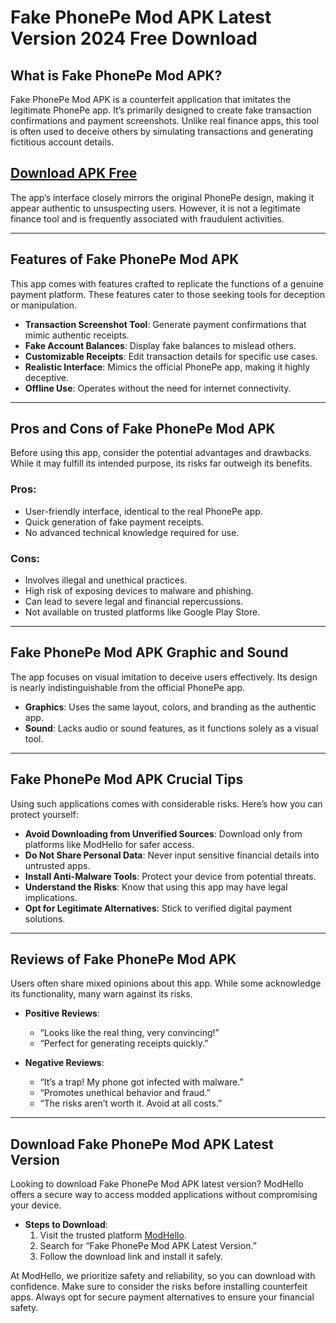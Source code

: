 # Fake PhonePe Mod APK Latest Version 2024 Free Download

## What is Fake PhonePe Mod APK?

Fake PhonePe Mod APK is a counterfeit application that imitates the legitimate PhonePe app. It’s primarily designed to create fake transaction confirmations and payment screenshots. Unlike real finance apps, this tool is often used to deceive others by simulating transactions and generating fictitious account details.

## [Download APK Free](https://modhello.com/)

The app’s interface closely mirrors the original PhonePe design, making it appear authentic to unsuspecting users. However, it is not a legitimate finance tool and is frequently associated with fraudulent activities.

---

## Features of Fake PhonePe Mod APK

This app comes with features crafted to replicate the functions of a genuine payment platform. These features cater to those seeking tools for deception or manipulation.

- **Transaction Screenshot Tool**: Generate payment confirmations that mimic authentic receipts.  
- **Fake Account Balances**: Display fake balances to mislead others.  
- **Customizable Receipts**: Edit transaction details for specific use cases.  
- **Realistic Interface**: Mimics the official PhonePe app, making it highly deceptive.  
- **Offline Use**: Operates without the need for internet connectivity.  

---

## Pros and Cons of Fake PhonePe Mod APK

Before using this app, consider the potential advantages and drawbacks. While it may fulfill its intended purpose, its risks far outweigh its benefits.

### Pros:
- User-friendly interface, identical to the real PhonePe app.  
- Quick generation of fake payment receipts.  
- No advanced technical knowledge required for use.  

### Cons:
- Involves illegal and unethical practices.  
- High risk of exposing devices to malware and phishing.  
- Can lead to severe legal and financial repercussions.  
- Not available on trusted platforms like Google Play Store.  

---

## Fake PhonePe Mod APK Graphic and Sound

The app focuses on visual imitation to deceive users effectively. Its design is nearly indistinguishable from the official PhonePe app.

- **Graphics**: Uses the same layout, colors, and branding as the authentic app.  
- **Sound**: Lacks audio or sound features, as it functions solely as a visual tool.  

---

## Fake PhonePe Mod APK Crucial Tips

Using such applications comes with considerable risks. Here’s how you can protect yourself:

- **Avoid Downloading from Unverified Sources**: Download only from platforms like ModHello for safer access.  
- **Do Not Share Personal Data**: Never input sensitive financial details into untrusted apps.  
- **Install Anti-Malware Tools**: Protect your device from potential threats.  
- **Understand the Risks**: Know that using this app may have legal implications.  
- **Opt for Legitimate Alternatives**: Stick to verified digital payment solutions.

---

## Reviews of Fake PhonePe Mod APK

Users often share mixed opinions about this app. While some acknowledge its functionality, many warn against its risks.

- **Positive Reviews**:
  - “Looks like the real thing, very convincing!”  
  - “Perfect for generating receipts quickly.”  

- **Negative Reviews**:
  - “It’s a trap! My phone got infected with malware.”  
  - “Promotes unethical behavior and fraud.”  
  - “The risks aren’t worth it. Avoid at all costs.”  

---

## Download Fake PhonePe Mod APK Latest Version

Looking to download Fake PhonePe Mod APK latest version? ModHello offers a secure way to access modded applications without compromising your device.

- **Steps to Download**:
  1. Visit the trusted platform [ModHello](https://www.modhello.com).  
  2. Search for “Fake PhonePe Mod APK Latest Version.”  
  3. Follow the download link and install it safely.  

At ModHello, we prioritize safety and reliability, so you can download with confidence. Make sure to consider the risks before installing counterfeit apps. Always opt for secure payment alternatives to ensure your financial safety.